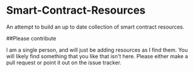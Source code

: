 # Smart-Contract-Resources
An attempt to build an up to date collection of smart contract resources.

##Please contribute

I am a single person, and will just be adding resources as I find them. You will likely find something that you like that isn't here. Please either make a pull request or point it out on the issue tracker.
